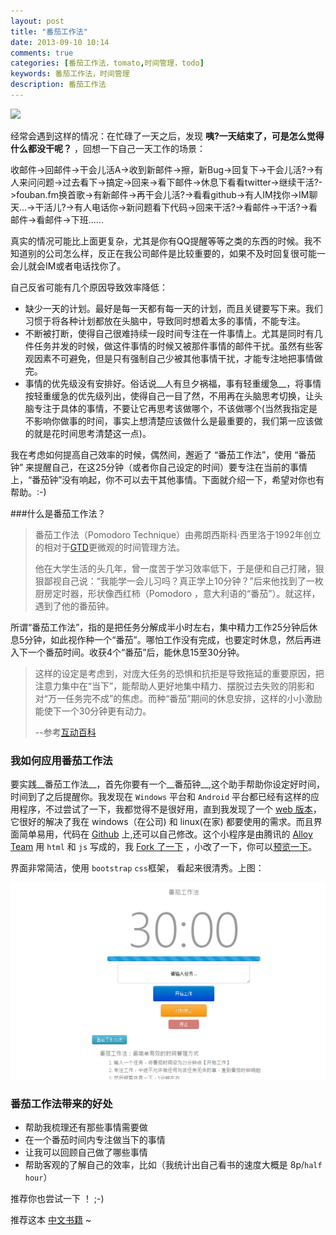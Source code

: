 ```yaml
---
layout: post
title: "番茄工作法"
date: 2013-09-10 10:14
comments: true
categories: [番茄工作法，tomato,时间管理，todo]
keywords: 番茄工作法，时间管理
description: 番茄工作法
---
```




![][tomato-tech-png]

<!--more-->
经常会遇到这样的情况：在忙碌了一天之后，发现 __咦?一天结束了，可是怎么觉得什么都没干呢？__
，回想一下自己一天工作的场景：

收邮件->回邮件->干会儿活A->收到新邮件->擦，新Bug->回复下->干会儿活?->有人来问问题->过去看下->搞定->回来->看下邮件->休息下看看twitter->继续干活?->fouban.fm换首歌->有新邮件->再干会儿活?->看看github->有人IM找你->IM聊天...->干活儿?->有人电话你->新问题看下代码->回来干活?->看邮件->干活?->看邮件->看邮件->下班......

真实的情况可能比上面更复杂，尤其是你有QQ提醒等等之类的东西的时候。我不知道别的公司怎么样，反正在我公司邮件是比较重要的，如果不及时回复很可能一会儿就会IM或者电话找你了。

自己反省可能有几个原因导致效率降低：

* 缺少一天的计划。最好是每一天都有每一天的计划，而且关键要写下来。我们习惯于将各种计划都放在头脑中，导致同时想着太多的事情，不能专注。
* 不断被打断，使得自己很难持续一段时间专注在一件事情上。尤其是同时有几件任务并发的时候，做这件事情的时候又被那件事情的邮件干扰。虽然有些客观因素不可避免，但是只有强制自己少被其他事情干扰，才能专注地把事情做完。
* 事情的优先级没有安排好。俗话说__人有旦夕祸福，事有轻重缓急__，将事情按轻重缓急的优先级列出，使得自己一目了然，不用再在头脑思考切换，让头脑专注于具体的事情，不要让它再思考该做哪个，不该做哪个(当然我指定是不影响你做事的时间，事实上想清楚应该做什么是最重要的，我们第一应该做的就是花时间思考清楚这一点)。



我在考虑如何提高自己效率的时候，偶然间，邂逅了 “番茄工作法”，使用 “番茄钟” 来提醒自己，在这25分钟（或者你自己设定的时间）要专注在当前的事情上，“番茄钟”没有响起，你不可以去干其他事情。下面就介绍一下，希望对你也有帮助。:-)

###什么是番茄工作法？


>番茄工作法（Pomodoro Technique）由弗朗西斯科·西里洛于1992年创立的相对于[GTD][gtd]更微观的时间管理方法。
>
>他在大学生活的头几年，曾一度苦于学习效率低下，于是便和自己打赌，狠狠鄙视自己说：“我能学一会儿习吗？真正学上10分钟？”后来他找到了一枚厨房定时器，形状像西红柿（Pomodoro ，意大利语的“番茄”）。就这样，遇到了他的番茄钟。
>
所谓“番茄工作法”，指的是把任务分解成半小时左右，集中精力工作25分钟后休息5分钟，如此视作种一个“番茄”。哪怕工作没有完成，也要定时休息，然后再进入下一个番茄时间。收获4个“番茄”后，能休息15至30分钟。
>
>这样的设定是考虑到，对庞大任务的恐惧和抗拒是导致拖延的重要原因，把注意力集中在“当下”，能帮助人更好地集中精力、摆脱过去失败的阴影和对“万一任务完不成”的焦虑。而种“番茄”期间的休息安排，这样的小小激励能使下一个30分钟更有动力。 
>
>--参考[互动百科][1]


### 我如何应用番茄工作法

要实践__番茄工作法__，首先你要有一个__番茄钟__,这个助手帮助你设定好时间，时间到了之后提醒你。我发现在 `Windows` 平台和 `Android` 平台都已经有这样的应用程序，不过尝试了一下，我都觉得不是很好用，直到我发现了一个 [web 版本][tomato]，它很好的解决了我在 windows（在公司) 和 linux(在家) 都要使用的需求。而且界面简单易用，代码在 [Github][gh] 上,还可以自己修改。这个小程序是由腾讯的 [Alloy Team][at] 用 `html` 和 `js` 写成的，我 [Fork 了一下][fk] ，小改了一下，你可以[预览一下][tomato]。

界面非常简洁，使用 `bootstrap` `css`框架， 看起来很清秀。上图：

![tomato][tomato-png]




### 番茄工作法带来的好处

- 帮助我梳理还有那些事情需要做
- 在一个番茄时间内专注做当下的事情
- 让我可以回顾自己做了哪些事情
- 帮助客观的了解自己的效率，比如（我统计出自己看书的速度大概是 8p/`half hour`）



推荐你也尝试一下 ！ ;-)

推荐这本 [中文书籍][tomato-pdf] ~





[tomato-pdf]:http://pomodorotechnique.com/download/pdf/ThePomodoroTechnique-CHN_v1-3.pdf
[1]:http://www.baike.com/wiki/%E7%95%AA%E8%8C%84%E5%B7%A5%E4%BD%9C%E6%B3%95
[gtd]:http://www.baike.com/wiki/gtd&prd=button_doc_jinru
[gh]:https://github.com/
[tomato]:http://stevevallay.github.io/tomato/
[at]:https://github.com/AlloyTeam
[fk]:https://github.com/SteveVallay/tomato
[tomato-png]:/images/blog/tomato.png
[tomato-tech-png]:/images/blog/tomato-tech.png